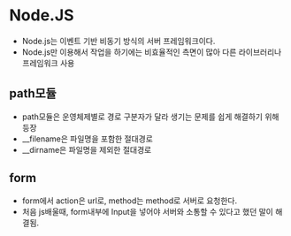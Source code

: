 # Node.JS

  * Node.js는 이벤트 기반 비동기 방식의 서버 프레임워크이다.
  * Node.js만 이용해서 작업을 하기에는 비효율적인 측면이 많아 다른 라이브러리나 프레임워크 사용
  
## path모듈

  * path모듈은 운영체제별로 경로 구분자가 달라 생기는 문제를 쉽게 해결하기 위해 등장
  * __filename은 파일명을 포함한 절대경로
  * __dirname은 파일명을 제외한 절대경로

## form

  * form에서 action은 url로, method는 method로 서버로 요청한다.
  * 처음 js배울때, form내부에 Input을 넣어야 서버와 소통할 수 있다고 했던 말이 해결됨.


